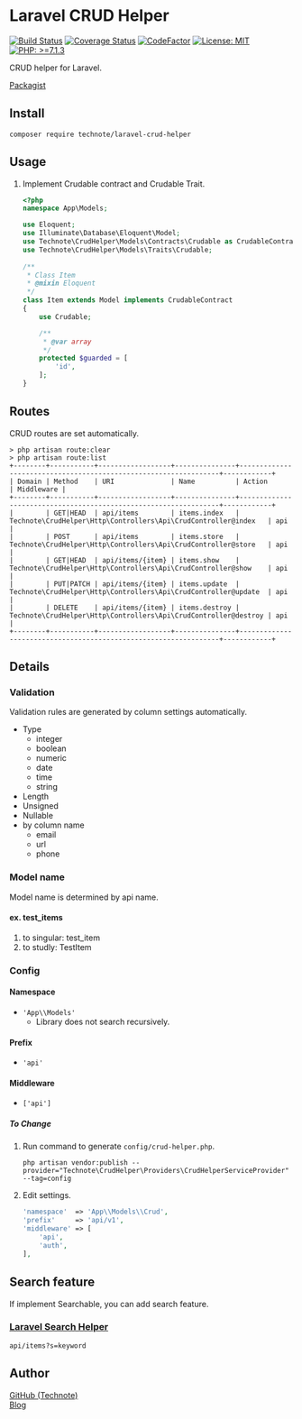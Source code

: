 # Laravel CRUD Helper

[![Build Status](https://travis-ci.com/technote-space/laravel-crud-helper.svg?branch=master)](https://travis-ci.com/technote-space/laravel-crud-helper)
[![Coverage Status](https://coveralls.io/repos/github/technote-space/laravel-crud-helper/badge.svg?branch=master)](https://coveralls.io/github/technote-space/laravel-crud-helper?branch=master)
[![CodeFactor](https://www.codefactor.io/repository/github/technote-space/laravel-crud-helper/badge)](https://www.codefactor.io/repository/github/technote-space/laravel-crud-helper)
[![License: MIT](https://img.shields.io/badge/License-MIT-blue.svg)](https://github.com/technote-space/laravel-crud-helper/blob/master/LICENSE)
[![PHP: >=7.1.3](https://img.shields.io/badge/PHP-%3E%3D7.1.3-orange.svg)](http://php.net/)

CRUD helper for Laravel.

[Packagist](https://packagist.org/packages/technote/laravel-crud-helper)

## Install

```
composer require technote/laravel-crud-helper
```

## Usage
1. Implement Crudable contract and Crudable Trait.
   ```php
   <?php
   namespace App\Models;
   
   use Eloquent;
   use Illuminate\Database\Eloquent\Model;
   use Technote\CrudHelper\Models\Contracts\Crudable as CrudableContract;
   use Technote\CrudHelper\Models\Traits\Crudable;
    
   /**
    * Class Item
    * @mixin Eloquent
    */
   class Item extends Model implements CrudableContract
   {
       use Crudable;
   
       /**
        * @var array
        */
       protected $guarded = [
           'id',
       ];
   }
   ```

## Routes
CRUD routes are set automatically.
```
> php artisan route:clear
> php artisan route:list
+--------+-----------+------------------+---------------+-----------------------------------------------------------------+------------+
| Domain | Method    | URI              | Name          | Action                                                          | Middleware |
+--------+-----------+------------------+---------------+-----------------------------------------------------------------+------------+
|        | GET|HEAD  | api/items        | items.index   | Technote\CrudHelper\Http\Controllers\Api\CrudController@index   | api        |
|        | POST      | api/items        | items.store   | Technote\CrudHelper\Http\Controllers\Api\CrudController@store   | api        |
|        | GET|HEAD  | api/items/{item} | items.show    | Technote\CrudHelper\Http\Controllers\Api\CrudController@show    | api        |
|        | PUT|PATCH | api/items/{item} | items.update  | Technote\CrudHelper\Http\Controllers\Api\CrudController@update  | api        |
|        | DELETE    | api/items/{item} | items.destroy | Technote\CrudHelper\Http\Controllers\Api\CrudController@destroy | api        |
+--------+-----------+------------------+---------------+-----------------------------------------------------------------+------------+
```

## Details
### Validation
Validation rules are generated by column settings automatically.
- Type
  - integer
  - boolean
  - numeric
  - date
  - time
  - string
- Length
- Unsigned
- Nullable
- by column name
  - email
  - url
  - phone

### Model name
Model name is determined by api name.  
#### ex. test_items
1. to singular: test_item
1. to studly: TestItem

### Config
#### Namespace
- `'App\\Models'`  
  - Library does not search recursively.
#### Prefix
- `'api'`
#### Middleware
- `['api']`
##### To Change
1. Run command to generate `config/crud-helper.php`.
   ```
   php artisan vendor:publish --provider="Technote\CrudHelper\Providers\CrudHelperServiceProvider" --tag=config
   ```
1. Edit settings.
   ```php
   'namespace'  => 'App\\Models\\Crud',
   'prefix'     => 'api/v1',
   'middleware' => [
       'api',
       'auth',
   ],
   ``` 

## Search feature
If implement Searchable, you can add search feature.
### [Laravel Search Helper](https://github.com/technote-space/laravel-search-helper)
```
api/items?s=keyword
```

## Author
[GitHub (Technote)](https://github.com/technote-space)  
[Blog](https://technote.space)
